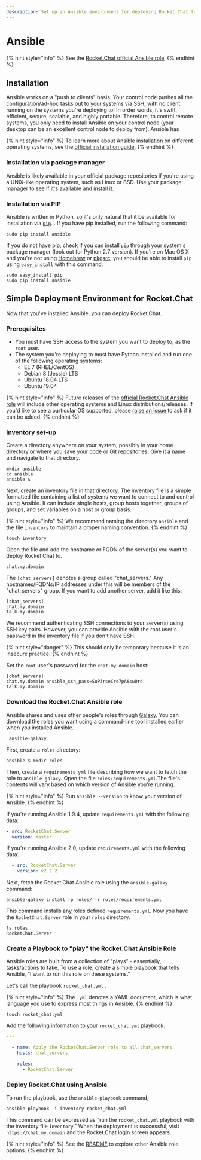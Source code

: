 ```yaml
---
description: Set up an Ansible environment for deploying Rocket.Chat to multiple servers.
---
```


# Ansible

{% hint style="info" %}
See the [Rocket.Chat official Ansible role](https://galaxy.ansible.com/RocketChat/Server#readme),
{% endhint %}

## Installation

Ansible works on a "push to clients" basis. Your control node pushes all the configuration/ad-hoc tasks out to your systems via SSH, with no client running on the systems you're deploying to! In order words, it's swift, efficient, secure, scalable, and highly portable. Therefore, to control remote systems, you only need to install Ansible on your control node (your desktop can be an excellent control node to deploy from). Ansible has&#x20;

{% hint style="info" %}
To learn more about Ansible installation on different operating systems, see the [official installation guide](https://docs.ansible.com/ansible/latest/installation\_guide/index.html).
{% endhint %}

### Installation via package manager

Ansible is likely available in your official package repositories if you're using a UNIX-like operating system, such as Linux or BSD. Use your package manager to see if it's available and install it.

### Installation via PIP

Ansible is written in Python, so it's only natural that it be available for installation via [`pip`](https://pypi.python.org/pypi). . If you have pip installed, run the following command:

&#x20;`sudo pip install ansible`

If you do not have pip, check  if you can install `pip` through your system's package manager (look out for Python 2.7 version). If you're on Mac OS X and you're not using [Homebrew](http://brew.sh) or [pkgsrc](https://github.com/cmacrae/saveosx), you should be able to install `pip` using `easy_install` with this command:

```
sudo easy_install pip 
sudo pip install ansible
```

## Simple Deployment Environment for Rocket.Chat

Now that you've installed Ansible, you can deploy Rocket.Chat.

### Prerequisites

* You must have SSH access to the system you want to deploy to, as the `root` user.
* The system you're deploying to must have Python installed and run one of the following operating systems:
  * EL 7 (RHEL/CentOS)
  * Debian 8 (Jessie) LTS
  * Ubuntu 18.04 LTS
  * Ubuntu 19.04

{% hint style="info" %}
Future releases of the [official Rocket.Chat Ansible role](https://galaxy.ansible.com/RocketChat/Server/#readme) will include other operating systems and Linux distributions/releases. If you'd like to see a particular OS supported, please [raise an issue](https://github.com/RocketChat/Rocket.Chat.Ansible/issues) to ask if it can be added.
{% endhint %}

### Inventory set-up

Create a directory anywhere on your system, possibly in your home directory or where you save your code or Git repositories. Give it a name and navigate to that directory.

```
mkdir ansible
cd ansible
ansible $
```

Next, create an inventory file in that directory. The inventory file is a simple formatted file containing a list of systems we want to connect to and control using Ansible. It can include single hosts, group hosts together, groups of groups, and set variables on a host or group basis.&#x20;

{% hint style="info" %}
&#x20;We recommend naming the directory `ansible` and the file `inventory` to maintain a proper naming convention.
{% endhint %}

```
touch inventory
```

Open the file and add the hostname or FQDN of the server(s) you want to deploy Rocket.Chat to.

```
chat.my.domain
```

The `[chat_servers]` denotes a group called "chat\_servers." Any hostnames/FQDNs/IP addresses under this will be members of the "chat\_servers" group. If you want to add another server, add it like this:

```
[chat_servers]
chat.my.domain
talk.my.domain
```

We recommend authenticating SSH connections to your server(s) using SSH key pairs. However, you can provide Ansible with the root user's password in the inventory file if you don't have SSH.&#x20;

{% hint style="danger" %}
This should only be temporary because it is an insecure practice.
{% endhint %}

Set the `root` user's password for the `chat.my.domain` host:

```
[chat_servers]
chat.my.domain ansible_ssh_pass=SuP3rseCre7pA$sw0rd
talk.my.domain
```

### Download the Rocket.Chat Ansible role

Ansible shares and uses other people's roles through [Galaxy](http://galaxy.ansible.com). You can download the roles you want using a command-line tool installed earlier when you installed Ansible.

```
 ansible-galaxy.
```

First, create a `roles` directory:

```
ansible $ mkdir roles
```

Then, create a `requirements.yml` file describing how we want to fetch the role to `ansible-galaxy`. Open the file `roles/requirements.yml`.The file's contents will vary based on which version of Ansible you're running.

{% hint style="info" %}
Run `ansible --version` to know your version of Ansible.
{% endhint %}

If you're running Ansible 1.9.4,  update `requirements.yml` with the following data:

```yaml
- src: RocketChat.Server
  version: master
```

If you're running Ansible 2.0, update  `requirements.yml` with the following data:

```yaml
  - src: RocketChat.Server
    version: v2.2.2
```

Next, fetch the Rocket.Chat Ansible role using the `ansible-galaxy` command:

```
ansible-galaxy install -p roles/ -r roles/requirements.yml
```

This command installs any roles defined `requirements.yml`. Now you have the `RocketChat.Server` role in your `roles` directory.

```
ls roles
RocketChat.Server
```

### Create a Playbook to "play" the Rocket.Chat Ansible Role

Ansible roles are built from a collection of "plays" - essentially, tasks/actions to take. To use a role, create a simple playbook that tells Ansible, "I want to run this role on these systems."

Let's call the playbook `rocket_chat.yml` .

{% hint style="info" %}
The `.yml` denotes a YAML document, which is what language you use to express most things in Ansible.
{% endhint %}

```
touch rocket_chat.yml
```

&#x20;Add the following information  to your `rocket_chat.yml` playbook:

```yaml
---

  - name: Apply the RocketChat.Server role to all chat_servers
    hosts: chat_servers

    roles:
      - RocketChat.Server
```

### Deploy Rocket.Chat using Ansible

To run the playbook, use the `ansible-playbook` command,&#x20;

```
ansible-playbook -i inventory rocket_chat.yml
```

This command can be expressed as "run the `rocket_chat.yml` playbook with the inventory file `inventory`." When the deployment is successful, visit  `https://chat.my.domain` and the Rocket.Chat login screen appears.

{% hint style="info" %}
See the [README](https://github.com/RocketChat/Rocket.Chat.Ansible/blob/master/README.md) to explore other Ansible role options.
{% endhint %}
